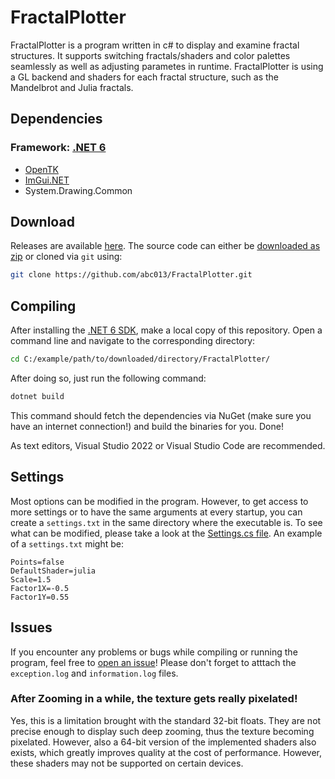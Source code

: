 # FractalPlotter
FractalPlotter is a program written in c# to display and examine fractal structures. It supports switching fractals/shaders and color palettes seamlessly as well as adjusting parametes in runtime.
FractalPlotter is using a GL backend and shaders for each fractal structure, such as the Mandelbrot and Julia fractals. 

## Dependencies
### Framework: [.NET 6](https://dotnet.microsoft.com/download/dotnet/6.0)
- [OpenTK](https://github.com/opentk/opentk)
- [ImGui.NET](https://github.com/mellinoe/ImGui.NET)
- System.Drawing.Common

## Download
Releases are available [here](https://github.com/abc013/FractalPlotter/releases).
The source code can either be [downloaded as zip](https://github.com/abc013/FractalPlotter/archive/master.zip) or cloned via `git` using:
```sh
git clone https://github.com/abc013/FractalPlotter.git
```

## Compiling
After installing the [.NET 6 SDK](https://dotnet.microsoft.com/download/dotnet/6.0), make a local copy of this repository.
Open a command line and navigate to the corresponding directory:
```sh
cd C:/example/path/to/downloaded/directory/FractalPlotter/
```
After doing so, just run the following command:
```sh
dotnet build
```
This command should fetch the dependencies via NuGet (make sure you have an internet connection!) and build the binaries for you. Done!

As text editors, Visual Studio 2022 or Visual Studio Code are recommended.

## Settings
Most options can be modified in the program. However, to get access to more settings or to have the same arguments at every startup, you can create a `settings.txt` in the same directory where the executable is. To see what can be modified, please take a look at the [Settings.cs file](https://github.com/abc013/FractalPlotter/blob/master/FractalPlotter/Settings.cs). An example of a `settings.txt` might be:
```
Points=false
DefaultShader=julia
Scale=1.5
Factor1X=-0.5
Factor1Y=0.55
```

## Issues
If you encounter any problems or bugs while compiling or running the program, feel free to [open an issue](https://github.com/abc013/FractalPlotter/issues/new)! Please don't forget to atttach the `exception.log` and `information.log` files.
### After Zooming in a while, the texture gets really pixelated!
Yes, this is a limitation brought with the standard 32-bit floats. They are not precise enough to display such deep zooming, thus the texture becoming pixelated.
However, also a 64-bit version of the implemented shaders also exists, which greatly improves quality at the cost of performance. However, these shaders may not be supported on certain devices.
